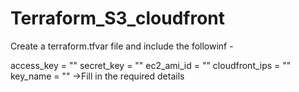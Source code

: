 # Terraform_S3_cloudfront

Create a terraform.tfvar file and include the followinf -

access_key = ""
secret_key = ""
ec2_ami_id = ""
cloudfront_ips = ""
key_name = ""
->Fill in the required details

